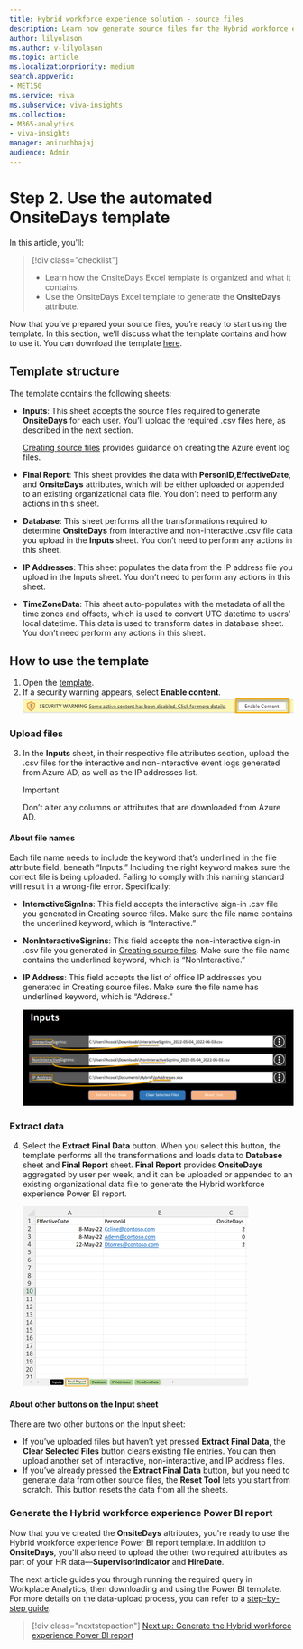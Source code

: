 ```yaml
---
title: Hybrid workforce experience solution - source files
description: Learn how generate source files for the Hybrid workforce experience solution
author: lilyolason
ms.author: v-lilyolason
ms.topic: article
ms.localizationpriority: medium 
search.appverid:
- MET150
ms.service: viva 
ms.subservice: viva-insights
ms.collection: 
- M365-analytics
- viva-insights
manager: anirudhbajaj
audience: Admin
---
```


# Step 2. Use the automated OnsiteDays template

In this article, you'll:

> [!div class="checklist"]
>
>* Learn how the OnsiteDays Excel template is organized and what it contains.
>* Use the OnsiteDays Excel template to generate the **OnsiteDays** attribute.

Now that you’ve prepared your source files, you’re ready to start using the template. In this section, we’ll discuss what the template contains and how to use it. You can download the template [here](https://github.com/microsoft/VivaSolutions/blob/main/Sample%20Solutions/HW_OnsiteDays/HW_OnsiteDaysTemplate.xlsb). 

## Template structure

The template contains the following sheets: 

* **Inputs**: This sheet accepts the source files required to generate **OnsiteDays** for each user. You’ll upload the required .csv files here, as described in the next section.

    [Creating source files](hybrid-workforce-experience-source-files.md) provides guidance on creating the Azure event log files.

* **Final Report**: This sheet provides the data with **PersonID**,**EffectiveDate**, and **OnsiteDays** attributes, which will be either uploaded or appended to an existing organizational data file. You don’t need to perform any actions in this sheet.

* **Database**: This sheet performs all the transformations required to determine **OnsiteDays** from interactive and non-interactive .csv file data you upload in the **Inputs** sheet. You don’t need to perform any actions in this sheet.

* **IP Addresses**: This sheet populates the data from the IP address file you upload in the Inputs sheet. You don’t need to perform any actions in this sheet.

* **TimeZoneData**: This sheet auto-populates with the metadata of all the time zones and offsets, which is used to convert UTC datetime to users’ local datetime. This data is used to transform dates in database sheet. You don’t need perform any actions in this sheet.

## How to use the template

1. Open the [template](https://github.com/microsoft/VivaSolutions/blob/main/Sample%20Solutions/HW_OnsiteDays/HW_OnsiteDaysTemplate.xlsb).
2. If a security warning appears, select **Enable content**. 
    ![Screenshot that shows a security warning banner with the Enable Content button highlighted.](./images/hwfe-enable-content.png)

### Upload files

3. In the **Inputs** sheet, in their respective file attributes section, upload the .csv files for the interactive and non-interactive event logs generated from Azure AD, as well as the IP addresses list.

    >[!Important]
    > Don’t alter any columns or attributes that are downloaded from Azure AD.
    
#### About file names 

Each file name needs to include the keyword that’s underlined in the file attribute field, beneath “Inputs.” Including the right keyword makes sure the correct file is being uploaded. Failing to comply with this naming standard will result in a wrong-file error. Specifically:

* **InteractiveSignIns**: This field accepts the interactive sign-in .csv file you generated in Creating source files. Make sure the file name contains the underlined keyword, which is “Interactive.” 
* **NonInteractiveSignins**: This field accepts the non-interactive sign-in .csv file you generated in [Creating source files](hybrid-workforce-experience-source-files.md). Make sure the file name contains the underlined keyword, which is “NonInteractive.”
* **IP Address**: This field accepts the list of office IP addresses you generated in Creating source files. Make sure the file name has underlined keyword, which is “Address.”

    ![Screenshot that shows the Inputs page with Interactive, Noninteractive, and IP Address highlighted on the field label and within the file names.](./images/hwfe-inputs.png)

### Extract data

4.	Select the **Extract Final Data** button. When you select this button, the template performs all the transformations and loads data to **Database** sheet and **Final Report** sheet. **Final Report** provides **OnsiteDays** aggregated by user per week, and it can be uploaded or appended to an existing organizational data file to generate the Hybrid workforce experience Power BI report.

    ![Screenshot that shows a security warning banner with the Enable Content button highlighted.](./images/hwfe-final-report.png)

#### About other buttons on the Input sheet

There are two other buttons on the Input sheet:

* If you’ve uploaded files but haven’t yet pressed **Extract Final Data**, the **Clear Selected Files** button clears existing file entries. You can then upload another set of interactive, non-interactive, and IP address files.
* If you’ve already pressed the **Extract Final Data** button, but you need to generate data from other source files, the **Reset Tool** lets you start from scratch. This button resets the data from all the sheets.

### Generate the Hybrid workforce experience Power BI report

Now that you've created the **OnsiteDays** attributes, you're ready to use the Hybrid workforce experience Power BI report template. In addition to **OnsiteDays**, you'll also need to upload the other two required attributes as part of your HR data—**SupervisorIndicator** and **HireDate**.

The next article guides you through running the required query in Workplace Analytics, then downloading and using the Power BI template. For more details on the data-upload process, you can refer to a [step-by-step guide](https://go.microsoft.com/fwlink/?linkid=2195632).

> [!div class="nextstepaction"]
> [Next up: Generate the Hybrid workforce experience Power BI report](../insights/Tutorials/hybrid-workforce-experience.md)